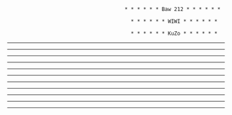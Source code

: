 
                                          * * * * * * Baw 212 * * * * * *

                                            * * * * * * WIWI * * * * * *

                                            * * * * * * KuZo * * * * * *



* * *      * * *                                           * * * * * * * * * * * * * *                
* * *    * * *						                                 * * * * * * * * * * * * * *
* * *  * * *						                                   * * 	            * * * *
* * * * * *               * * *               * * *			                  * * * *                    * * * * * * * * * * 
* * * * *                 * * *               * * *			                * * * *                    * * * * * * * * * * * *  
* * * * *                 * * *               * * *		                * * * *                      * * *              * * *  
* * * * * *               * * *		            * * *		              * * * *                        * * *              * * * 
* * *  * * *		          * * *               * * *		            * * * *	                         * * *              * * *  
* * *   * * *		          * * *               * * *             * * * *               * *          * * *              * * *  
* * *    * * *             * * * * * * * * * * * *           * * * * * * * * * * * * * *            * * * * * * * * * * * *  
* * *      * * *             * * * * * * * * * *             * * * * * * * * * * * * * *              * * * * * * * * * * 
